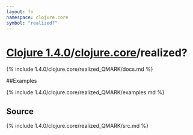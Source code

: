```yaml
---
layout: fn
namespace: clojure.core
symbol: "realized?"
---
```


# [Clojure 1.4.0](../../)/[clojure.core](../)/realized?

{% include 1.4.0/clojure.core/realized_QMARK/docs.md %}

##Examples

{% include 1.4.0/clojure.core/realized_QMARK/examples.md %}
## Source
{% include 1.4.0/clojure.core/realized_QMARK/src.md %}


